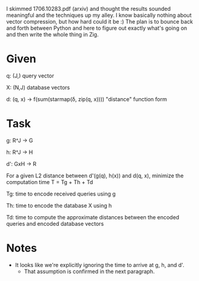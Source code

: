 I skimmed 1706.10283.pdf (arxiv) and thought the results sounded meaningful and
the techniques up my alley. I know basically nothing about vector compression,
but how hard could it be :) The plan is to bounce back and forth between Python
and here to figure out exactly what's going on and then write the whole thing
in Zig.

Given
=====

q: (J,)
query vector

X: (N,J)
database vectors

d: (q, x) -> f(sum(starmap(δ, zip(q, x))))
"distance" function form

Task
====

g: R^J -> G

h: R^J -> H

d': GxH -> R

For a given L2 distance between d'(g(q), h(x)) and d(q, x), minimize the
computation time
    T = Tg + Th + Td

Tg: time to encode received queries using g

Th: time to encode the database X using h

Td: time to compute the approximate distances between the encoded queries and
encoded database vectors

Notes
=====

- It looks like we're explicitly ignoring the time to arrive at g, h, and d'.
    - That assumption is confirmed in the next paragraph.
